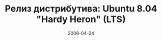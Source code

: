 ---
layout: post
title: "Релиз дистрибутива: Ubuntu 8.04 \"Hardy Heron\" (LTS)"
date: 2008-04-24   
---